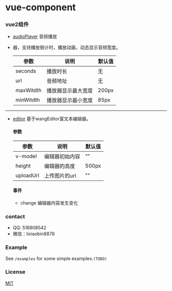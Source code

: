# vue-component
### vue2组件
* [audioPlayer](https://github.com/lixiaobin-bjhl/vue-component/blob/master/AudioPlayer.vue) 音频播放
* 器，支持播放倒计时，播放动画，动态显示音频宽度。

    | 参数 | 说明 | 默认值 |
    | --- | --- | --- |
    | seconds | 播放时长 | 无 |
    | url | 音频地址 | 无 |
    | maxWitdth | 播放器显示最大宽度 | 200px |
    | minWitdth | 播放器显示最小宽度 | 85px |

-------

* [edtior](https://github.com/lixiaobin-bjhl/vue-component/blob/master/Editor.vue) 基于wangEditor富文本编辑器。

    #### 参数
    
    | 参数 | 说明 | 默认值 |
    | --- | --- | --- |
    | v-model | 编辑器初始内容 | “” |
    | height| 编辑器的高度 | 500px |
    | uploadUrl| 上传图片的url | "" |
    
    #### 事件
    * change 编辑器内容发生变化

### contact

* QQ: 516908542
* 微信：lixiaobin8878

### Example

See `/examples` for some simple examples.`(TODO)`

### License

[MIT](http://opensource.org/licenses/MIT)

